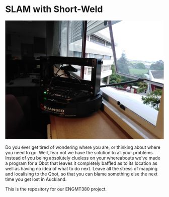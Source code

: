 # SLAM with Short-Weld

![Image_of_Qbot](images/QBot.jpg)

Do you ever get tired of wondering where you are, or thinking about where you need to go. Well, fear not we have the solution to all your problems. Instead of you being absolutely clueless on your whereabouts we've made a program for a Qbot that leaves it completely baffled as to its location as well as having no idea of what to do next. Leave all the stress of mapping and localising to the Qbot, so that you can blame something else the next time you get lost in Auckland.

This is the repository for our ENGMT380 project.
